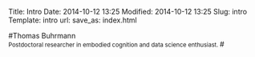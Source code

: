 Title: Intro
Date: 2014-10-12 13:25
Modified: 2014-10-12 13:25
Slug: intro
Template: intro
url: 
save_as: index.html

#Thomas Buhrmann <br><small>Postdoctoral researcher in embodied cognition and data science enthusiast. </small>#

<div id="taggraph" class="svgfloat"></div>
